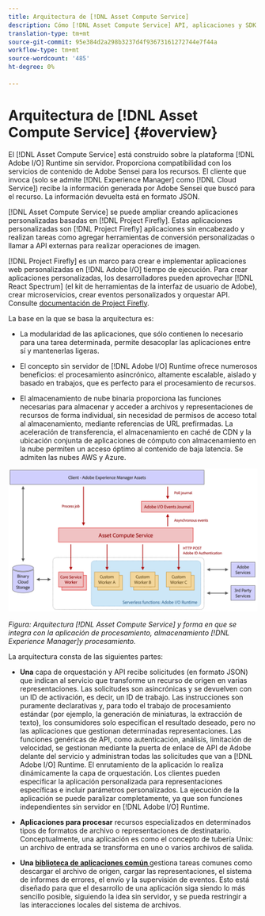 ```yaml
---
title: Arquitectura de [!DNL Asset Compute Service]
description: Cómo [!DNL Asset Compute Service] API, aplicaciones y SDK funcionan juntos para proporcionar un servicio de procesamiento de recursos nativo de la nube.
translation-type: tm+mt
source-git-commit: 95e384d2a298b3237d4f93673161272744e7f44a
workflow-type: tm+mt
source-wordcount: '485'
ht-degree: 0%

---
```



# Arquitectura de [!DNL Asset Compute Service] {#overview}

El [!DNL Asset Compute Service] está construido sobre la plataforma [!DNL Adobe I/O] Runtime sin servidor. Proporciona compatibilidad con los servicios de contenido de Adobe Sensei para los recursos. El cliente que invoca (solo se admite [!DNL Experience Manager] como [!DNL Cloud Service]) recibe la información generada por Adobe Sensei que buscó para el recurso. La información devuelta está en formato JSON.

[!DNL Asset Compute Service] se puede ampliar creando aplicaciones personalizadas basadas en  [!DNL Project Firefly]. Estas aplicaciones personalizadas son [!DNL Project Firefly] aplicaciones sin encabezado y realizan tareas como agregar herramientas de conversión personalizadas o llamar a API externas para realizar operaciones de imagen.

[!DNL Project Firefly] es un marco para crear e implementar aplicaciones web personalizadas en  [!DNL Adobe I/O] tiempo de ejecución. Para crear aplicaciones personalizadas, los desarrolladores pueden aprovechar [!DNL React Spectrum] (el kit de herramientas de la interfaz de usuario de Adobe), crear microservicios, crear eventos personalizados y orquestar API. Consulte [documentación de Project Firefly](https://www.adobe.io/apis/experienceplatform/project-firefly/docs.html).

La base en la que se basa la arquitectura es:

* La modularidad de las aplicaciones, que sólo contienen lo necesario para una tarea determinada, permite desacoplar las aplicaciones entre sí y mantenerlas ligeras.

* El concepto sin servidor de [!DNL Adobe I/O] Runtime ofrece numerosos beneficios: el procesamiento asincrónico, altamente escalable, aislado y basado en trabajos, que es perfecto para el procesamiento de recursos.

* El almacenamiento de nube binaria proporciona las funciones necesarias para almacenar y acceder a archivos y representaciones de recursos de forma individual, sin necesidad de permisos de acceso total al almacenamiento, mediante referencias de URL prefirmadas. La aceleración de transferencia, el almacenamiento en caché de CDN y la ubicación conjunta de aplicaciones de cómputo con almacenamiento en la nube permiten un acceso óptimo al contenido de baja latencia. Se admiten las nubes AWS y Azure.

![Arquitectura del servicio de Asset compute](assets/architecture-diagram.png)

*Figura: Arquitectura  [!DNL Asset Compute Service] y forma en que se integra con la aplicación de procesamiento, almacenamiento  [!DNL Experience Manager]y procesamiento.*

La arquitectura consta de las siguientes partes:

* **Una** capa de orquestación y API recibe solicitudes (en formato JSON) que indican al servicio que transforme un recurso de origen en varias representaciones. Las solicitudes son asincrónicas y se devuelven con un ID de activación, es decir, un ID de trabajo. Las instrucciones son puramente declarativas y, para todo el trabajo de procesamiento estándar (por ejemplo, la generación de miniaturas, la extracción de texto), los consumidores solo especifican el resultado deseado, pero no las aplicaciones que gestionan determinadas representaciones. Las funciones genéricas de API, como autenticación, análisis, limitación de velocidad, se gestionan mediante la puerta de enlace de API de Adobe delante del servicio y administran todas las solicitudes que van a [!DNL Adobe I/O] Runtime. El enrutamiento de la aplicación lo realiza dinámicamente la capa de orquestación. Los clientes pueden especificar la aplicación personalizada para representaciones específicas e incluir parámetros personalizados. La ejecución de la aplicación se puede paralizar completamente, ya que son funciones independientes sin servidor en [!DNL Adobe I/O] Runtime.

* **Aplicaciones para procesar** recursos especializados en determinados tipos de formatos de archivo o representaciones de destinatario. Conceptualmente, una aplicación es como el concepto de tubería Unix: un archivo de entrada se transforma en uno o varios archivos de salida.

* **Una  [biblioteca de aplicaciones común ](https://github.com/adobe/asset-compute-sdk)** gestiona tareas comunes como descargar el archivo de origen, cargar las representaciones, el sistema de informes de errores, el envío y la supervisión de eventos. Esto está diseñado para que el desarrollo de una aplicación siga siendo lo más sencillo posible, siguiendo la idea sin servidor, y se pueda restringir a las interacciones locales del sistema de archivos.

<!-- TBD:

* About the YAML file?
* See [https://github.com/AdobeDocs/project-firefly/blob/master/getting_started/first_app.md#5-anatomy-of-a-project-firefly-application](https://github.com/AdobeDocs/project-firefly/blob/master/getting_started/first_app.md#5-anatomy-of-a-project-firefly-application).

* minimize description to custom applications
* remove all internal stuff (e.g. Photoshop application, API Gateway) from text and diagram
* update diagram to focus on 3rd party custom applications ONLY
* Explain important transactions/handshakes?
* Flow of assets/control? See the illustration on the Nui diagrams wiki.
* Illustrations. See the SVG shared by Alex.
* Exceptions? Limitations? Call-outs? Gotchas?
* Do we want to add what basic processing is not available currently, that is expected by existing AEM customers?
-->
